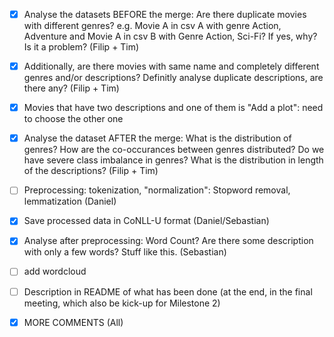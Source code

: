 -   [x] Analyse the datasets BEFORE the merge: Are there duplicate movies with different genres? e.g. Movie A in csv A with genre Action, Adventure and Movie A in csv B with Genre Action, Sci-Fi? If yes, why? Is it a problem? (Filip + Tim)

-   [x] Additionally, are there movies with same name and completely different genres and/or descriptions? Definitly analyse duplicate descriptions, are there any? (Filip + Tim)

-   [x] Movies that have two descriptions and one of them is "Add a plot": need to choose the other one

-   [x] Analyse the dataset AFTER the merge: What is the distribution of genres? How are the co-occurances between genres distributed? Do we have severe class imbalance in genres? What is the distribution in length of the descriptions? (Filip + Tim)

-   [ ] Preprocessing: tokenization, "normalization": Stopword removal, lemmatization (Daniel)

-   [x] Save processed data in CoNLL-U format (Daniel/Sebastian)

-   [x] Analyse after preprocessing: Word Count? Are there some description with only a few words? Stuff like this. (Sebastian)

-   [ ] add wordcloud

-   [ ] Description in README of what has been done (at the end, in the final meeting, which also be kick-up for Milestone 2)

-   [x] MORE COMMENTS (All)
